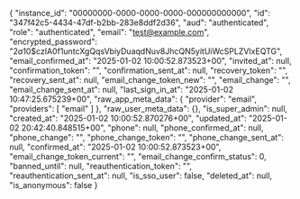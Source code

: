 {
  "instance_id": "00000000-0000-0000-0000-000000000000",
  "id": "347f42c5-4434-47df-b2bb-283e8ddf2d36",
  "aud": "authenticated",
  "role": "authenticated",
  "email": "test@example.com",
  "encrypted_password": "$2a$10$czIA0f1untcXgQqsVbiyDuaqdNuv8JhcQN5yitUiWcSPLZVIxEQTG",
  "email_confirmed_at": "2025-01-02 10:00:52.873523+00",
  "invited_at": null,
  "confirmation_token": "",
  "confirmation_sent_at": null,
  "recovery_token": "",
  "recovery_sent_at": null,
  "email_change_token_new": "",
  "email_change": "",
  "email_change_sent_at": null,
  "last_sign_in_at": "2025-01-02 10:47:25.675239+00",
  "raw_app_meta_data": {
    "provider": "email",
    "providers": [
      "email"
    ]
  },
  "raw_user_meta_data": {},
  "is_super_admin": null,
  "created_at": "2025-01-02 10:00:52.870276+00",
  "updated_at": "2025-01-02 20:42:40.848515+00",
  "phone": null,
  "phone_confirmed_at": null,
  "phone_change": "",
  "phone_change_token": "",
  "phone_change_sent_at": null,
  "confirmed_at": "2025-01-02 10:00:52.873523+00",
  "email_change_token_current": "",
  "email_change_confirm_status": 0,
  "banned_until": null,
  "reauthentication_token": "",
  "reauthentication_sent_at": null,
  "is_sso_user": false,
  "deleted_at": null,
  "is_anonymous": false
}